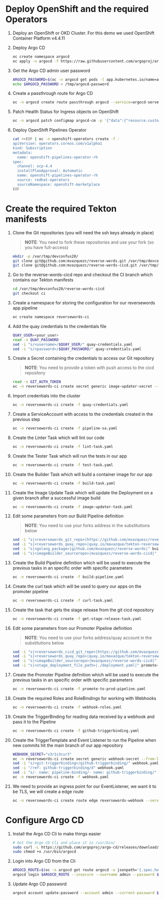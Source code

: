 # Deploy OpenShift and the required Operators

1. Deploy an OpenShift or OKD Cluster. For this demo we used OpenShift Container Platform v4.4.11
2. Deploy Argo CD

    ~~~sh
    oc create namespace argocd
    oc apply -n argocd -f https://raw.githubusercontent.com/argoproj/argo-cd/v1.6.1/manifests/install.yaml
    ~~~
3. Get the Argo CD admin user password

    ~~~sh
    ARGOCD_PASSWORD=$(oc -n argocd get pods -l app.kubernetes.io/name=argocd-server -o name | awk -F "/" '{print $2}')
    echo $ARGOCD_PASSWORD > /tmp/argocd-password
    ~~~
4. Create a passthrough route for Argo CD

    ~~~sh
    oc -n argocd create route passthrough argocd --service=argocd-server --port=https --insecure-policy=Redirect
    ~~~
5. Patch Health Status for Ingress objects on OpenShift

    ~~~sh
    oc -n argocd patch configmap argocd-cm -p '{"data":{"resource.customizations":"extensions/Ingress:\n  health.lua: |\n    hs = {}\n    hs.status = \"Healthy\"\n    return hs\n"}}'
    ~~~
6.  Deploy OpenShift Pipelines Operator

    ~~~sh
    cat <<EOF | oc -n openshift-operators create -f -
    apiVersion: operators.coreos.com/v1alpha1
    kind: Subscription
    metadata:
      name: openshift-pipelines-operator-rh
    spec:
      channel: ocp-4.4
      installPlanApproval: Automatic
      name: openshift-pipelines-operator-rh
      source: redhat-operators
      sourceNamespace: openshift-marketplace
    EOF
    ~~~

# Create the required Tekton manifests

1. Clone the Git repositories (you will need the ssh keys already in place)

    > **NOTE**: You need to fork these repositories and use your fork (so you have full-access)

    ~~~sh
    mkdir -p /var/tmp/devconfus20/
    git clone git@github.com:mvazquezc/reverse-words.git /var/tmp/devconfus20/reverse-words
    git clone git@github.com:mvazquezc/reverse-words-cicd.git /var/tmp/devconfus20/reverse-words-cicd
    ~~~
2. Go to the reverse-words-cicd repo and checkout the CI branch which contains our Tekton manifests

    ~~~sh
    cd /var/tmp/devconfus20/reverse-words-cicd
    git checkout ci
    ~~~
3. Create a namespace for storing the configuration for our reversewords app pipeline

    ~~~sh
    oc create namespace reversewords-ci
    ~~~
4. Add the quay credentials to the credentials file

    ~~~sh
    QUAY_USER=<your_user>
    read -s QUAY_PASSWORD
    sed -i "s/<username>/$QUAY_USER/" quay-credentials.yaml
    sed -i "s/<password>/$QUAY_PASSWORD/" quay-credentials.yaml
    ~~~
5. Create a Secret containing the credentials to access our Git repository

    > **NOTE**: You need to provide a token with push access to the cicd repository
    
    ~~~sh
    read -s GIT_AUTH_TOKEN
    oc -n reversewords-ci create secret generic image-updater-secret --from-literal=token=${GIT_AUTH_TOKEN}
    ~~~
6. Import credentials into the cluster

    ~~~sh
    oc -n reversewords-ci create -f quay-credentials.yaml
    ~~~
7. Create a ServiceAccount with access to the credentials created in the previous step

    ~~~sh
    oc -n reversewords-ci create -f pipeline-sa.yaml
    ~~~
8. Create the Linter Task which will lint our code

    ~~~sh
    oc -n reversewords-ci create -f lint-task.yaml
    ~~~
9. Create the Tester Task which will run the tests in our app

    ~~~sh
    oc -n reversewords-ci create -f test-task.yaml
    ~~~
10. Create the Builder Task which will build a container image for our app

    ~~~sh
    oc -n reversewords-ci create -f build-task.yaml
    ~~~
11. Create the Image Update Task which will update the Deployment on a given branch after a successful image build

    ~~~sh
    oc -n reversewords-ci create -f image-updater-task.yaml
    ~~~
12. Edit some parameters from our Build Pipeline definition
    
    > **NOTE**: You need to use your forks address in the substitutions below

    ~~~sh
    sed -i "s|<reversewords_git_repo>|https://github.com/mvazquezc/reverse-words|" build-pipeline.yaml
    sed -i "s|<reversewords_quay_repo>|quay.io/mavazque/tekton-reversewords|" build-pipeline.yaml
    sed -i "s|<golang_package>|github.com/mvazquezc/reverse-words|" build-pipeline.yaml
    sed -i "s|<imageBuilder_sourcerepo>|mvazquezc/reverse-words-cicd|" build-pipeline.yaml
    ~~~
13. Create the Build Pipeline definition which will be used to execute the previous tasks in an specific order with specific parameters

    ~~~sh
    oc -n reversewords-ci create -f build-pipeline.yaml
    ~~~
14. Create the curl task which will be used to query our apps on the promoter pipeline

    ~~~sh
    oc -n reversewords-ci create -f curl-task.yaml
    ~~~
15. Create the task that gets the stage release from the git cicd repository

    ~~~sh
    oc -n reversewords-ci create -f get-stage-release-task.yaml
    ~~~
16. Edit some parameters from our Promoter Pipeline definition

    > **NOTE**: You need to use your forks address/quay account in the substitutions below

    ~~~sh
    sed -i "s|<reversewords_cicd_git_repo>|https://github.com/mvazquezc/reverse-words-cicd|" promote-to-prod-pipeline.yaml
    sed -i "s|<reversewords_quay_repo>|quay.io/mavazque/tekton-reversewords|" promote-to-prod-pipeline.yaml
    sed -i "s|<imageBuilder_sourcerepo>|mvazquezc/reverse-words-cicd|" promote-to-prod-pipeline.yaml
    sed -i "s|<stage_deployment_file_path>|./deployment.yaml|" promote-to-prod-pipeline.yaml
    ~~~
17. Create the Promoter Pipeline definition which will be used to execute the previous tasks in an specific order with specific parameters

    ~~~sh
    oc -n reversewords-ci create -f promote-to-prod-pipeline.yaml
    ~~~
18. Create the required Roles and RoleBindings for working with Webhooks

    ~~~sh
    oc -n reversewords-ci create -f webhook-roles.yaml
    ~~~
19. Create the TriggerBinding for reading data received by a webhook and pass it to the Pipeline

    ~~~sh
    oc -n reversewords-ci create -f github-triggerbinding.yaml
    ~~~
20. Create the TriggerTemplate and Event Listener to run the Pipeline when new commits hit the main branch of our app repository

    ~~~sh
    WEBHOOK_SECRET="v3r1s3cur3"
    oc -n reversewords-ci create secret generic webhook-secret --from-literal=secret=${WEBHOOK_SECRET}
    sed -i "s/<git-triggerbinding>/github-triggerbinding/" webhook.yaml
    sed -i "/ref: github-triggerbinding/d" webhook.yaml
    sed -i "s/- name: pipeline-binding/- name: github-triggerbinding/" webhook.yaml
    oc -n reversewords-ci create -f webhook.yaml
    ~~~
21. We need to provide an ingress point for our EventListener, we want it to be TLS, we will create a edge route

    ~~~sh
    oc -n reversewords-ci create route edge reversewords-webhook --service=el-reversewords-webhook --port=8080 --insecure-policy=Redirect
    ~~~

# Configure Argo CD

1. Install the Argo CD Cli to make things easier

    ~~~sh
    # Get the Argo CD Cli and place it in /usr/bin/
    sudo curl -L https://github.com/argoproj/argo-cd/releases/download/v1.6.1/argocd-linux-amd64 -o /usr/bin/argocd
    sudo chmod +x /usr/bin/argocd
    ~~~
2. Login into Argo CD from the Cli
  
    ~~~sh
    ARGOCD_ROUTE=$(oc -n argocd get route argocd -o jsonpath='{.spec.host}')
    argocd login $ARGOCD_ROUTE --insecure --username admin --password $(cat /tmp/argocd-password)
    ~~~
3. Update Argo CD password

    ~~~sh
    argocd account update-password --account admin --current-password $(cat /tmp/argocd-password) --new-password 'r3dh4t1!'
    ~~~
